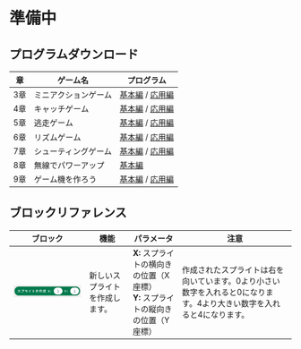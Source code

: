 # 準備中
## プログラムダウンロード

| 章  | ゲーム名             | プログラム                               |
| --- | -------------------- | ---------------------------------------- |
| 3章 | ミニアクションゲーム | [基本編](https://) / [応用編](https://)  |
| 4章 | キャッチゲーム       | [基本編](https://) / [応用編](https://)  |
| 5章 | 逃走ゲーム           | [基本編](https://) / [応用編](https://)  |
| 6章 | リズムゲーム         | [基本編](https://) / [応用編](https://)  |
| 7章 | シューティングゲーム | [基本編](https://) /  [応用編](https://) |
| 8章 | 無線でパワーアップ   | [基本編](https://)                       |
| 9章 | ゲーム機を作ろう     | [基本編](https://) / [応用編](https://)  |

## ブロックリファレンス
| ブロック                                | 機能                           | パラメータ                                                                            | 注意                                                                                                                 |
| --------------------------------------- | ------------------------------ | ------------------------------------------------------------------------------------- | -------------------------------------------------------------------------------------------------------------------- |
| ![Image](images/game/create_sprite.png) | 新しいスプライトを作成します。 | **X:** スプライトの横向きの位置（X座標）<br/>**Y:** スプライトの縦向きの位置（Y座標） | 作成されたスプライトは右を向いています。0より小さい数字を入れると0になります。4より大きい数字を入れると4になります。 |

